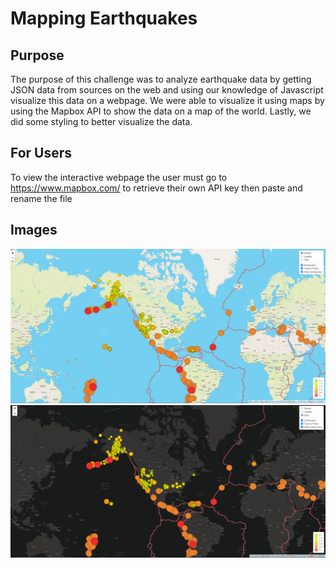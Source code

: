 # Mapping Earthquakes
## Purpose
The purpose of this challenge was to analyze earthquake data by getting JSON data from sources on the web and using our knowledge of Javascript visualize this data on a webpage. We were able to visualize it using maps by using the Mapbox API to show the data on a map of the world. Lastly, we did some styling to better visualize the data. 
## For Users
To view the interactive webpage the user must go to https://www.mapbox.com/ to retrieve their own API key then paste and rename the file 
## Images
![Image1](https://github.com/mckjack/Mapping_Earthquakes/blob/main/Tectonic.png)
![Image2](https://github.com/mckjack/Mapping_Earthquakes/blob/main/Tectonic%202.png)
